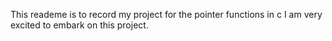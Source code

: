 This reademe is to record my project for the pointer functions in c
I am very excited to embark on this project.
